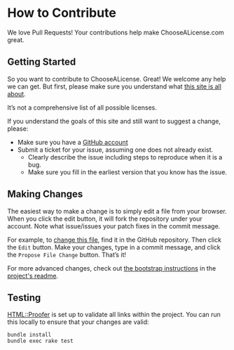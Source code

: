 # How to Contribute

We love Pull Requests! Your contributions help make ChooseALicense.com great.

## Getting Started

So you want to contribute to ChooseALicense. Great! We welcome any help we can 
get. But first, please make sure you understand what 
[this site is all about](http://choosealicense.com/about).

It’s not a comprehensive list of all possible licenses.

If you understand the goals of this site and still want to suggest a change, 
please:

* Make sure you have a [GitHub account](https://github.com/signup/free)
* Submit a ticket for your issue, assuming one does not already exist.
  * Clearly describe the issue including steps to reproduce when it is a bug.
  * Make sure you fill in the earliest version that you know has the issue.

## Making Changes

The easiest way to make a change is to simply edit a file from your browser. 
When you click the edit button, it will fork the repository under your account.
Note what issue/issues your patch fixes in the commit message.

For example, to [change this file](https://github.com/github/choosealicense.com/blob/master/CONTRIBUTING.md), 
find it in the GitHub repository. Then click the `Edit` button. Make your 
changes, type in a commit message, and click the `Propose File Change` button.
That’s it!

For more advanced changes, check out [the bootstrap instructions](https://github.com/github/choosealicense.com#run-it-on-your-machine) in the [project's readme](https://github.com/github/choosealicense.com/blob/master/README.md).

## Testing

[HTML::Proofer](https://github.com/gjtorikian/html-proofer) is set up to validate all links within the project.  You can run this locally to ensure that your changes are valid:

```shell
bundle install
bundle exec rake test
```
